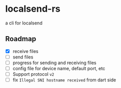 # localsend-rs

a cli for localsend


## Roadmap

- [x] receive files
- [ ] send files
- [ ] progress for sending and receiving files
- [ ] config file for device name, default port, etc
- [ ] Support protocol `v2`
- [ ] fix `Illegal SNI hostname received` from dart side
